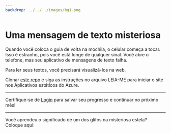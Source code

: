```yaml
---
backdrop: ../../../images/bg1.png
---
```


# Uma mensagem de texto misteriosa

Quando você coloca o guia de volta na mochila, o celular começa a tocar. Isso é estranho, pois você está longe de qualquer sinal. Você abre o telefone, mas seu aplicativo de mensagens de texto falha.

Para ler seus textos, você precisará visualizá-los na web.

Clonar [este repo](https://github.com/MicrosoftDocs/Azure-Maya-Mystery-Challenge-1) e siga as instruções no arquivo LEIA-ME para iniciar o site nos Aplicativos estáticos do Azure.

<hr class="m-5"/>

Certifique-se de [Login](../../login) para salvar seu progresso e continuar no próximo mês!

<hr class="m-5"/>

Você aprendeu o significado de um dos glifos na misteriosa estela? Coloque aqui:

<Challenge1/>

